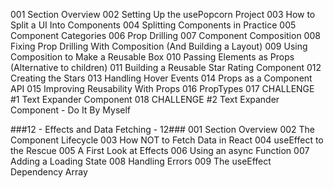 001 Section Overview
002 Setting Up the usePopcorn Project
003 How to Split a UI Into Components
004 Splitting Components in Practice
005 Component Categories
006 Prop Drilling
007 Component Composition
008 Fixing Prop Drilling With Composition (And Building a Layout)
009 Using Composition to Make a Reusable Box
010 Passing Elements as Props (Alternative to children)
011 Building a Reusable Star Rating Component
012 Creating the Stars
013 Handling Hover Events
014 Props as a Component API
015 Improving Reusability With Props
016 PropTypes
017 CHALLENGE #1 Text Expander Component
018 CHALLENGE #2 Text Expander Component - Do It By Myself

###12 - Effects and Data Fetching - 12###
001 Section Overview
002 The Component Lifecycle
003 How NOT to Fetch Data in React
004 useEffect to the Rescue
005 A First Look at Effects
006 Using an async Function
007 Adding a Loading State
008 Handling Errors
009 The useEffect Dependency Array